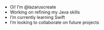 - Oi! I’m @lazaruscreate
- Working on refining my Java skills
- I’m currently learning Swift
- I’m looking to collaborate on future projects


<!---
lazaruscreate/lazaruscreate is a ✨ special ✨ repository because its `README.md` (this file) appears on your GitHub profile.
You can click the Preview link to take a look at your changes.
--->
